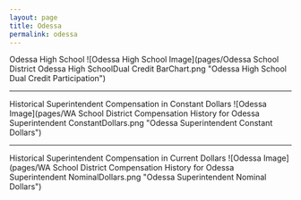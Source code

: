 ```yaml
---
layout: page
title: Odessa
permalink: odessa
---
```



Odessa High School
![Odessa High School Image](pages/Odessa School District Odessa High SchoolDual Credit BarChart.png "Odessa High School Dual Credit Participation")

___

Historical Superintendent Compensation in Constant Dollars
![Odessa Image](pages/WA School District Compensation History for Odessa Superintendent ConstantDollars.png "Odessa Superintendent Constant Dollars")

___

Historical Superintendent Compensation in Current Dollars
![Odessa Image](pages/WA School District Compensation History for Odessa Superintendent NominalDollars.png "Odessa Superintendent Nominal Dollars")